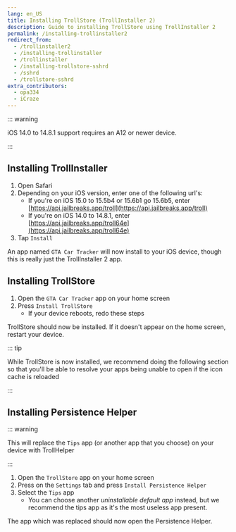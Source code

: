 ```yaml
---
lang: en_US
title: Installing TrollStore (TrollInstaller 2)
description: Guide to installing TrollStore using TrollInstaller 2
permalink: /installing-trollinstaller2
redirect_from:
  - /trollinstaller2
  - /installing-trollinstaller
  - /trollinstaller
  - /installing-trollstore-sshrd
  - /sshrd
  - /trollstore-sshrd
extra_contributors:
  - opa334
  - iCraze
---
```


::: warning

iOS 14.0 to 14.8.1 support requires an A12 or newer device.

:::

## Installing TrollInstaller

1. Open Safari
1. Depending on your iOS version, enter one of the following url's:
    - If you're on iOS 15.0 to 15.5b4 or 15.6b1 go 15.6b5, enter [https://api.jailbreaks.app/troll](https://api.jailbreaks.app/troll)
    - If you're on iOS 14.0 to 14.8.1, enter [https://api.jailbreaks.app/troll64e](https://api.jailbreaks.app/troll64e)
1. Tap `Install`

An app named `GTA Car Tracker` will now install to your iOS device, though this is really just the TrollInstaller 2 app.

## Installing TrollStore

1. Open the `GTA Car Tracker` app on your home screen
1. Press `Install TrollStore`
    - If your device reboots, redo these steps

TrollStore should now be installed. If it doesn't appear on the home screen, restart your device.

::: tip

While TrollStore is now installed, we recommend doing the following section so that you'll be able to resolve your apps being unable to open if the icon cache is reloaded

:::

## Installing Persistence Helper

::: warning

This will replace the `Tips` app (or another app that you choose) on your device with TrollHelper

:::

1. Open the `TrollStore` app on your home screen
1. Press on the `Settings` tab and press `Install Persistence Helper`
1. Select the `Tips` app
    - You can choose another *uninstallable default app* instead, but we recommend the tips app as it's the most useless app present.

The app which was replaced should now open the Persistence Helper.
